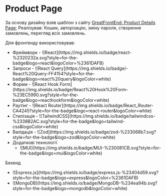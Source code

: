 <h1>Product Page</h1>
За основу дизайну взяв шаблон з сайту <a href='https://www.greatfrontend.com/projects/challenges/product-details-page'>GreatFrontEnd: Product Details Page</a>;
Реалізував: Кошик, авторізацію, зміну пароля, створення замовлень, перегляд всіх замовлень.

Для фронтенду використовував: 
<ul>
  <li>Фреймворк - ![React](https://img.shields.io/badge/react-%2320232a.svg?style=for-the-badge&logo=react&logoColor=%2361DAFB)</li>
  <li>Запроси - ![React Query](https://img.shields.io/badge/-React%20Query-FF4154?style=for-the-badge&logo=react%20query&logoColor=white)</li>
  <li>Форми - ![React Hook Form](https://img.shields.io/badge/React%20Hook%20Form-%23EC5990.svg?style=for-the-badge&logo=reacthookform&logoColor=white)</li>
  <li>Раутінг - ![React Router](https://img.shields.io/badge/React_Router-CA4245?style=for-the-badge&logo=react-router&logoColor=white)</li>
  <li>Стилізація - ![TailwindCSS](https://img.shields.io/badge/tailwindcss-%2338B2AC.svg?style=for-the-badge&logo=tailwind-css&logoColor=white)</li>
  <li>Валідація - ![Zod](https://img.shields.io/badge/zod-%233068b7.svg?style=for-the-badge&logo=zod&logoColor=white)</li>
  <li>
    Додаткові технології
    <ul>
    <li>
      ![MUI](https://img.shields.io/badge/MUI-%230081CB.svg?style=for-the-badge&logo=mui&logoColor=white)
    </li>
  </ul>
  </li>
</ul>
Бекенд
<ul>
  <li>![Express.js](https://img.shields.io/badge/express.js-%23404d59.svg?style=for-the-badge&logo=express&logoColor=%2361DAFB)</li>
  <li>![MongoDB](https://img.shields.io/badge/MongoDB-%234ea94b.svg?style=for-the-badge&logo=mongodb&logoColor=white)</li>
</ul>


